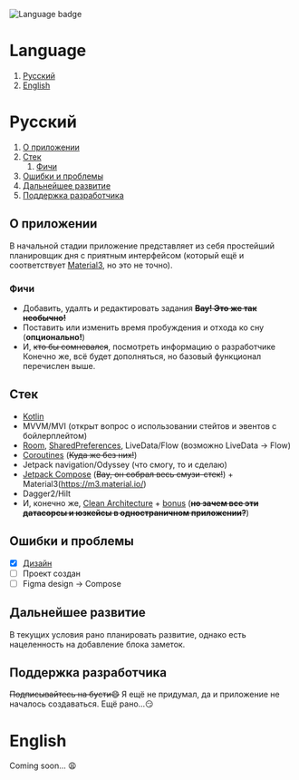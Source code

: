 ![Language badge](https://img.shields.io/badge/Language-Kotlin-blue?style=flat=appveyor)

# Language
1. [Русский](#русский)
2. [English](#english)

# Русский
1. [О приложении](#о-приложении)
2. [Стек](#стек)
   1. [Фичи](#фичи)
3. [Ошибки и проблемы](#ошибки-и-проблемы)
4. [Дальнейшее развитие](#дальнейшее-развитие)
5. [Поддержка разработчика](#поддержка-разработчика)

## О приложении
В начальной стадии приложение представляет из себя простейший планировщик дня с приятным интерфейсом (который ещё и соответствует [Material3](https://m3.material.io/), но это не точно).
### Фичи
- Добавить, удалть и редактировать задания ~~**Вау! Это же так необычно!**~~
- Поставить или изменить время пробуждения и отхода ко сну (**опционально!**)
- И, ~~кто бы сомневался~~, посмотреть информацию о разработчике
Конечно же, всё будет дополняться, но базовый функционал перечислен выше.
## Стек
- [Kotlin](https://kotlinlang.org/)
- MVVM/MVI (открыт вопрос о использовании стейтов и эвентов с бойлерплейтом)
- [Room](https://developer.android.com/training/data-storage/room), [SharedPreferences](https://developer.android.com/training/data-storage/shared-preferences), LiveData/Flow (возможно LiveData -> Flow)
- [Coroutines](https://developer.android.com/kotlin/coroutines) (~~Куда же без них!~~)
- Jetpack navigation/Odyssey (что смогу, то и сделаю)
- [Jetpack Compose](https://developer.android.com/jetpack/compose) (~~Вау, он собрал весь смузи-стек!~~) + Material3(https://m3.material.io/)
- Dagger2/Hilt
- И, конечно же, [Clean Architecture](https://blog.cleancoder.com/uncle-bob/2012/08/13/the-clean-architecture.html) + [bonus](https://habr.com/ru/company/mobileup/blog/335382/) (~~**но зачем все эти датасорсы и юзкейсы в одностраничном приложении?**~~)

## Ошибки и проблемы
- [X] [Дизайн](https://www.figma.com/file/Y8fhIDy9Dp7zIQ9MgVFYBG/%D0%9F%D1%80%D0%B8%D0%BB%D0%BE%D0%B6%D0%B5%D0%BD%D0%B8%D0%B5?node-id=0%3A1)
- [ ] Проект создан
- [ ] Figma design -> Compose

## Дальнейшее развитие
В текущих условия рано планировать развитие, однако есть нацеленность на добавление блока заметок.

## Поддержка разработчика
~~Подписывайтесь на бусти:smile:~~
Я ещё не придумал, да и приложение не началось создаваться. Ещё рано...:smirk:

# English
Coming soon... :weary:
